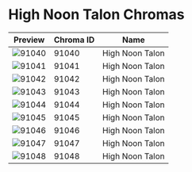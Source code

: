 # High Noon Talon Chromas



| Preview | Chroma ID | Name |
|---------|-----------|------|
| ![91040](https://raw.communitydragon.org/latest/plugins/rcp-be-lol-game-data/global/default/v1/champion-chroma-images/91/91040.png) | 91040 | High Noon Talon |
| ![91041](https://raw.communitydragon.org/latest/plugins/rcp-be-lol-game-data/global/default/v1/champion-chroma-images/91/91041.png) | 91041 | High Noon Talon |
| ![91042](https://raw.communitydragon.org/latest/plugins/rcp-be-lol-game-data/global/default/v1/champion-chroma-images/91/91042.png) | 91042 | High Noon Talon |
| ![91043](https://raw.communitydragon.org/latest/plugins/rcp-be-lol-game-data/global/default/v1/champion-chroma-images/91/91043.png) | 91043 | High Noon Talon |
| ![91044](https://raw.communitydragon.org/latest/plugins/rcp-be-lol-game-data/global/default/v1/champion-chroma-images/91/91044.png) | 91044 | High Noon Talon |
| ![91045](https://raw.communitydragon.org/latest/plugins/rcp-be-lol-game-data/global/default/v1/champion-chroma-images/91/91045.png) | 91045 | High Noon Talon |
| ![91046](https://raw.communitydragon.org/latest/plugins/rcp-be-lol-game-data/global/default/v1/champion-chroma-images/91/91046.png) | 91046 | High Noon Talon |
| ![91047](https://raw.communitydragon.org/latest/plugins/rcp-be-lol-game-data/global/default/v1/champion-chroma-images/91/91047.png) | 91047 | High Noon Talon |
| ![91048](https://raw.communitydragon.org/latest/plugins/rcp-be-lol-game-data/global/default/v1/champion-chroma-images/91/91048.png) | 91048 | High Noon Talon |